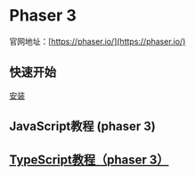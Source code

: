 # Phaser 3

官网地址：[https://phaser.io/](https://phaser.io/)

## 快速开始

[安装](https://phaser.io/download)

## JavaScript教程 (phaser 3)


## [TypeScript教程（phaser 3）](./phaser3-ts/index.md)
